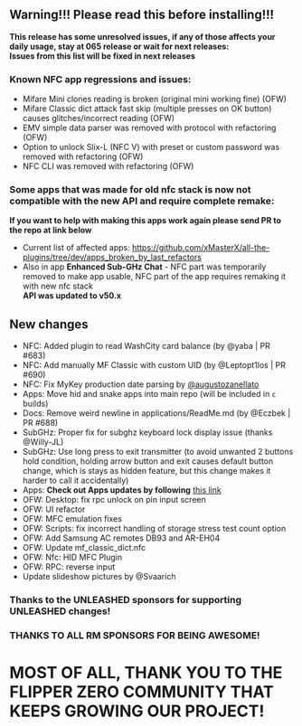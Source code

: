 ## Warning!!! Please read this before installing!!!
**This release has some unresolved issues, if any of those affects your daily usage, stay at 065 release or wait for next releases:** <br>
**Issues from this list will be fixed in next releases**
### Known NFC app regressions and issues: 
- Mifare Mini clones reading is broken (original mini working fine) (OFW)
- Mifare Classic dict attack fast skip (multiple presses on OK button) causes glitches/incorrect reading (OFW)
- EMV simple data parser was removed with protocol with refactoring (OFW)
- Option to unlock Slix-L (NFC V) with preset or custom password was removed with refactoring (OFW)
- NFC CLI was removed with refactoring (OFW)
### Some apps that was made for old nfc stack is now not compatible with the new API and require complete remake:
**If you want to help with making this apps work again please send PR to the repo at link below**
- Current list of affected apps: https://github.com/xMasterX/all-the-plugins/tree/dev/apps_broken_by_last_refactors
- Also in app **Enhanced Sub-GHz Chat** - NFC part was temporarily removed to make app usable, NFC part of the app requires remaking it with new nfc stack <br>
**API was updated to v50.x** 
## New changes
* NFC: Added plugin to read WashCity card balance (by @yaba | PR #683)
* NFC: Add manually MF Classic with custom UID (by @Leptopt1los | PR #690)
* NFC: Fix MyKey production date parsing by [@augustozanellato](https://github.com/flipperdevices/flipperzero-firmware/pull/3332/files)
* Apps: Move hid and snake apps into main repo (will be included in `c` builds)
* Docs: Remove weird newline in applications/ReadMe.md (by @Eczbek | PR #688)
* SubGHz: Proper fix for subghz keyboard lock display issue (thanks @Willy-JL)
* SubGHz: Use long press to exit transmitter (to avoid unwanted 2 buttons hold condition, holding arrow button and exit causes default button change, which is stays as hidden feature, but this change makes it harder to call it accidentally)
* Apps: **Check out Apps updates by following** [this link](https://github.com/xMasterX/all-the-plugins/commits/dev)
* OFW: Desktop: fix rpc unlock on pin input screen 
* OFW: UI refactor
* OFW: MFC emulation fixes
* OFW: Scripts: fix incorrect handling of storage stress test count option
* OFW: Add Samsung AC remotes DB93 and AR-EH04 
* OFW: Update mf_classic_dict.nfc
* OFW: Nfc: HID MFC Plugin
* OFW: RPC: reverse input 
* Update slideshow pictures by @Svaarich

### Thanks to the UNLEASHED sponsors for supporting UNLEASHED changes!

### THANKS TO ALL RM SPONSORS FOR BEING AWESOME!

# MOST OF ALL, THANK YOU TO THE FLIPPER ZERO COMMUNITY THAT KEEPS GROWING OUR PROJECT!
